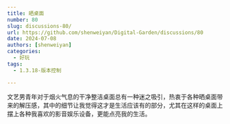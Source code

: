 ```yaml
---
title: 晒桌面
number: 80
slug: discussions-80/
url: https://github.com/shenweiyan/Digital-Garden/discussions/80
date: 2024-07-08
authors: [shenweiyan]
categories: 
  - 好玩
tags: 
  - 1.3.18-版本控制

---
```


文艺男青年对于烟火气息的干净整洁桌面总有一种迷之吸引，热衷于各种晒桌面带来的解压感，其中的细节让我觉得这才是生活应该有的部分，尤其在这样的桌面上摆上各种我喜欢的影音娱乐设备，更能点亮我的生活。

<!-- more -->

<script src="https://giscus.app/client.js"
	data-repo="shenweiyan/Digital-Garden"
	data-repo-id="R_kgDOKgxWlg"
	data-mapping="number"
	data-term="80"
	data-reactions-enabled="1"
	data-emit-metadata="0"
	data-input-position="bottom"
	data-theme="light"
	data-lang="zh-CN"
	crossorigin="anonymous"
	async>
</script>
